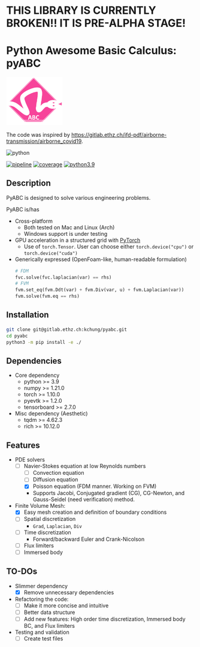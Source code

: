 # THIS LIBRARY IS CURRENTLY BROKEN!! IT IS PRE-ALPHA STAGE!
# Python Awesome Basic Calculus: pyABC

<img src="pyABC/assets/logo.png" width="150"/>

The code was inspired by https://gitlab.ethz.ch/ifd-pdf/airborne-transmission/airborne_covid19.

![python](http://ForTheBadge.com/images/badges/made-with-python.svg)


[![pipeline](https://gitlab.ethz.ch/kchung/pyabc/badges/main/pipeline.svg)](https://gitlab.ethz.ch/kchung/pyabc/commits/main)
[![coverage](https://gitlab.ethz.ch/kchung/pyabc/badges/main/coverage.svg)](https://gitlab.ethz.ch/kchung/pyabc/commits/main)
[![python3.9](https://img.shields.io/badge/python-3.9-blue)](https://www.python.org/downloads/release/python-390/)

## Description

PyABC is designed to solve various engineering problems.

PyABC is/has
- Cross-platform
	- Both tested on Mac and Linux (Arch)
	- Windows support is under testing
- GPU acceleration in a structured grid with [PyTorch](https://pytorch.org)
	- Use of `torch.Tensor`. User can choose either `torch.device("cpu")` or `torch.device("cuda")`
- Generically expressed (OpenFoam-like, human-readable formulation)
	```python
	# FDM
	fvc.solve(fvc.laplacian(var) == rhs)
	# FVM
	fvm.set_eq(fvm.Ddt(var) + fvm.Div(var, u) + fvm.Laplacian(var))
	fvm.solve(fvm.eq == rhs)
	```
## Installation

```bash
git clone git@gitlab.ethz.ch:kchung/pyabc.git
cd pyabc
python3 -m pip install -e ./
```

## Dependencies

- Core dependency
	- python >= 3.9
	- numpy >= 1.21.0
	- torch >= 1.10.0
	- pyevtk >= 1.2.0
	- tensorboard >= 2.7.0
- Misc dependency (Aesthetic)
	- tqdm >= 4.62.3
	- rich >= 10.12.0

## Features
- PDE solvers
	- [ ] Navier-Stokes equation at low Reynolds numbers
		- [ ] Convection equation
		- [ ] Diffusion equation
    	- [x] Poisson equation (FDM manner. Working on FVM)
		- Supports Jacobi, Conjugated gradient (CG), CG-Newton, and Gauss-Seidel (need verification) method.
- Finite Volume Mesh:
	- [x] Easy mesh creation and definition of boundary conditions
	- [ ] Spatial discretization
		- `Grad`, `Laplacian`, `Div`
	- [ ] Time discretization
		- Forward/backward Euler and Crank-Nicolson
	- [ ] Flux limiters
	- [ ] Immersed body

## TO-DOs

- Slimmer dependency
	- [x] Remove unnecessary dependencies
- Refactoring the code:
	- [ ] Make it more concise and intuitive
	- [ ] Better data structure
	- [ ] Add new features: High order time discretization, Immersed body BC, and Flux limiters
- Testing and validation
	- [ ] Create test files
